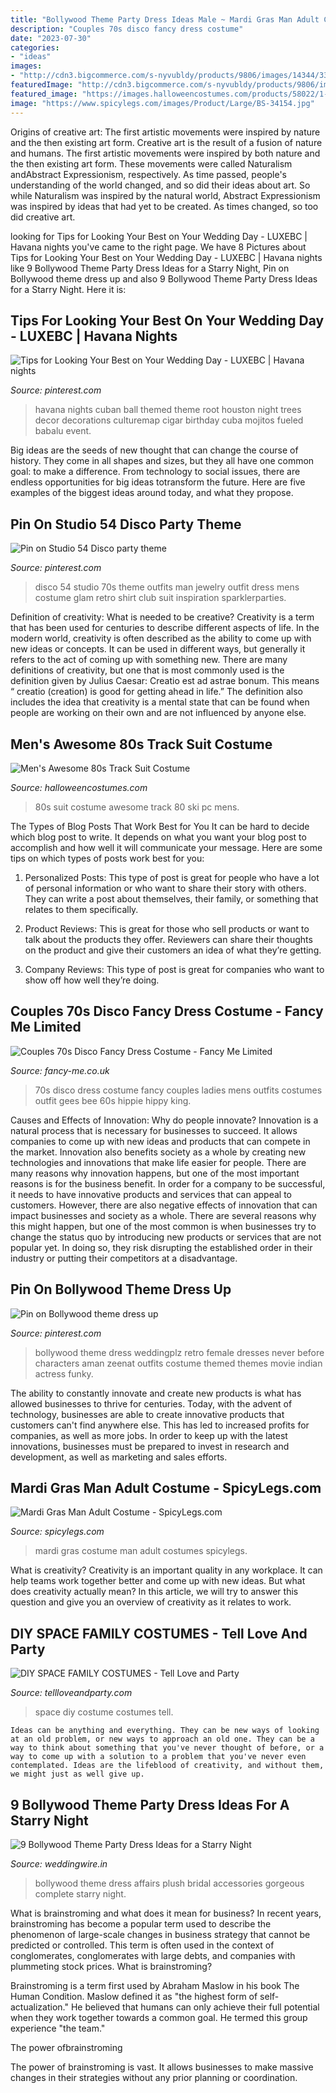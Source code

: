 ```yaml
---
title: "Bollywood Theme Party Dress Ideas Male ~ Mardi Gras Man Adult Costume"
description: "Couples 70s disco fancy dress costume"
date: "2023-07-30"
categories:
- "ideas"
images:
- "http://cdn3.bigcommerce.com/s-nyvubldy/products/9806/images/14344/33841_couples_mens_and_ladies_mens_60s_70s_hippy_hippie_disco_king_peace_tye_dye_bee_gees_fancy_dress_costume_outfit__09336.1500561339.1280.1280.jpg?c=2"
featuredImage: "http://cdn3.bigcommerce.com/s-nyvubldy/products/9806/images/14344/33841_couples_mens_and_ladies_mens_60s_70s_hippy_hippie_disco_king_peace_tye_dye_bee_gees_fancy_dress_costume_outfit__09336.1500561339.1280.1280.jpg?c=2"
featured_image: "https://images.halloweencostumes.com/products/58022/1-1/mens-awesome-80s-ski-suit-costume.jpg"
image: "https://www.spicylegs.com/images/Product/Large/BS-34154.jpg"
---
```



Origins of creative art: The first artistic movements were inspired by nature and the then existing art form.
Creative art is the result of a fusion of nature and humans. The first artistic movements were inspired by both nature and the then existing art form. These movements were called Naturalism andAbstract Expressionism, respectively. As time passed, people's understanding of the world changed, and so did their ideas about art. So while Naturalism was inspired by the natural world, Abstract Expressionism was inspired by ideas that had yet to be created. As times changed, so too did creative art.

	

		
looking for Tips for Looking Your Best on Your Wedding Day - LUXEBC | Havana nights you've came to the right page. We have 8 Pictures about Tips for Looking Your Best on Your Wedding Day - LUXEBC | Havana nights like 9 Bollywood Theme Party Dress Ideas for a Starry Night, Pin on Bollywood theme dress up and also 9 Bollywood Theme Party Dress Ideas for a Starry Night. Here it is:
		
    
## Tips For Looking Your Best On Your Wedding Day - LUXEBC | Havana Nights

<img loading=lazy src="https://i.pinimg.com/originals/44/3c/eb/443ceb463ffed437b2c7e4812e4156f1.jpg" onerror="this.onerror=null;this.src='https://tse3.mm.bing.net/th?id=OIP.zhofAmjHy_YwZwW9u1KFoAHaE7&amp;pid=15.1';" alt="Tips for Looking Your Best on Your Wedding Day - LUXEBC | Havana nights">

_Source: pinterest.com_

>havana nights cuban ball themed theme root houston night trees decor decorations culturemap cigar birthday cuba mojitos fueled babalu event. 

	

Big ideas are the seeds of new thought that can change the course of history. They come in all shapes and sizes, but they all have one common goal: to make a difference. From technology to social issues, there are endless opportunities for big ideas totransform the future. Here are five examples of the biggest ideas around today, and what they propose.

    
## Pin On Studio 54 Disco Party Theme

<img loading=lazy src="https://i.pinimg.com/originals/8c/d5/2d/8cd52df75031b900e65f50265749801f.jpg" onerror="this.onerror=null;this.src='https://tse3.mm.bing.net/th?id=OIP.AGMOTp8VkFAGRMd8UVOPrQHaKR&amp;pid=15.1';" alt="Pin on Studio 54 Disco party theme">

_Source: pinterest.com_

>disco 54 studio 70s theme outfits man jewelry outfit dress mens costume glam retro shirt club suit inspiration sparklerparties. 

	

Definition of creativity: What is needed to be creative?
Creativity is a term that has been used for centuries to describe different aspects of life. In the modern world, creativity is often described as the ability to come up with new ideas or concepts. It can be used in different ways, but generally it refers to the act of coming up with something new. There are many definitions of creativity, but one that is most commonly used is the definition given by Julius Caesar: Creatio est ad astrae bonum. This means “ creatio (creation) is good for getting ahead in life.” The definition also includes the idea that creativity is a mental state that can be found when people are working on their own and are not influenced by anyone else.

    
## Men&#039;s Awesome 80s Track Suit Costume

<img loading=lazy src="https://images.halloweencostumes.com/products/58022/1-1/mens-awesome-80s-ski-suit-costume.jpg" onerror="this.onerror=null;this.src='https://tse1.mm.bing.net/th?id=OIP.h4hGbXgBDYo-5ev9xOXCKwHaKl&amp;pid=15.1';" alt="Men&#039;s Awesome 80s Track Suit Costume">

_Source: halloweencostumes.com_

>80s suit costume awesome track 80 ski pc mens. 

	

The Types of Blog Posts That Work Best for You
It can be hard to decide which blog post to write.  It depends on what you want your blog post to accomplish and how well it will communicate your message. Here are some tips on which types of posts work best for you:
1. Personalized Posts: This type of post is great for people who have a lot of personal information or who want to share their story with others. They can write a post about themselves, their family, or something that relates to them specifically.

2. Product Reviews: This is great for those who sell products or want to talk about the products they offer. Reviewers can share their thoughts on the product and give their customers an idea of what they’re getting.

3. Company Reviews: This type of post is great for companies who want to show off how well they’re doing.

    
## Couples 70s Disco Fancy Dress Costume - Fancy Me Limited

<img loading=lazy src="http://cdn3.bigcommerce.com/s-nyvubldy/products/9806/images/14344/33841_couples_mens_and_ladies_mens_60s_70s_hippy_hippie_disco_king_peace_tye_dye_bee_gees_fancy_dress_costume_outfit__09336.1500561339.1280.1280.jpg?c=2" onerror="this.onerror=null;this.src='https://tse2.mm.bing.net/th?id=OIP.W7SY02Yh8vrwZU20Iqn6owHaL8&amp;pid=15.1';" alt="Couples 70s Disco Fancy Dress Costume - Fancy Me Limited">

_Source: fancy-me.co.uk_

>70s disco dress costume fancy couples ladies mens outfits costumes outfit gees bee 60s hippie hippy king. 

	

Causes and Effects of Innovation: Why do people innovate?
Innovation is a natural process that is necessary for businesses to succeed. It allows companies to come up with new ideas and products that can compete in the market. Innovation also benefits society as a whole by creating new technologies and innovations that make life easier for people. There are many reasons why innovation happens, but one of the most important reasons is for the business benefit. In order for a company to be successful, it needs to have innovative products and services that can appeal to customers. However, there are also negative effects of innovation that can impact businesses and society as a whole. There are several reasons why this might happen, but one of the most common is when businesses try to change the status quo by introducing new products or services that are not popular yet. In doing so, they risk disrupting the established order in their industry or putting their competitors at a disadvantage.

    
## Pin On Bollywood Theme Dress Up

<img loading=lazy src="https://i.pinimg.com/736x/eb/0c/7f/eb0c7f7714afd2276c641be9be44eea2--bollywood-theme-party-holiday-party-dresses.jpg" onerror="this.onerror=null;this.src='https://tse2.mm.bing.net/th?id=OIP.TY8fkgTsah1OAATqc5Yh2QAAAA&amp;pid=15.1';" alt="Pin on Bollywood theme dress up">

_Source: pinterest.com_

>bollywood theme dress weddingplz retro female dresses never before characters aman zeenat outfits costume themed themes movie indian actress funky. 

	

The ability to constantly innovate and create new products is what has allowed businesses to thrive for centuries. Today, with the advent of technology, businesses are able to create innovative products that customers can't find anywhere else. This has led to increased profits for companies, as well as more jobs. In order to keep up with the latest innovations, businesses must be prepared to invest in research and development, as well as marketing and sales efforts.

    
## Mardi Gras Man Adult Costume - SpicyLegs.com

<img loading=lazy src="https://www.spicylegs.com/images/Product/Large/BS-34154.jpg" onerror="this.onerror=null;this.src='https://tse3.mm.bing.net/th?id=OIP.YFK58VYrQPFGzccjRtI3DgHaR2&amp;pid=15.1';" alt="Mardi Gras Man Adult Costume - SpicyLegs.com">

_Source: spicylegs.com_

>mardi gras costume man adult costumes spicylegs. 

	

What is creativity?
Creativity is an important quality in any workplace. It can help teams work together better and come up with new ideas. But what does creativity actually mean? In this article, we will try to answer this question and give you an overview of creativity as it relates to work.

    
## DIY SPACE FAMILY COSTUMES - Tell Love And Party

<img loading=lazy src="https://tellloveandparty.com/wp-content/uploads/2015/10/space-costume-ideas-Tell-Love-and-party.jpg" onerror="this.onerror=null;this.src='https://tse4.mm.bing.net/th?id=OIP.t9mxUOtF0TYvxlOsWN8zeAHaE8&amp;pid=15.1';" alt="DIY SPACE FAMILY COSTUMES - Tell Love and Party">

_Source: tellloveandparty.com_

>space diy costume costumes tell. 

	


    Ideas can be anything and everything. They can be new ways of looking at an old problem, or new ways to approach an old one. They can be a way to think about something that you've never thought of before, or a way to come up with a solution to a problem that you've never even contemplated. Ideas are the lifeblood of creativity, and without them, we might just as well give up.

    
## 9 Bollywood Theme Party Dress Ideas For A Starry Night

<img loading=lazy src="https://cdn0.weddingwire.in/articles/images/9/8/7/2/img_32789/bollywood-theme-party-dress-plush-affairs.jpg" onerror="this.onerror=null;this.src='https://tse2.mm.bing.net/th?id=OIP.ItMd1Y8RqFz47FMOI_pljAHaLH&amp;pid=15.1';" alt="9 Bollywood Theme Party Dress Ideas for a Starry Night">

_Source: weddingwire.in_

>bollywood theme dress affairs plush bridal accessories gorgeous complete starry night. 

	

What is brainstroming and what does it mean for business?
In recent years, brainstroming has become a popular term used to describe the phenomenon of large-scale changes in business strategy that cannot be predicted or controlled. This term is often used in the context of conglomerates, conglomerates with large debts, and companies with plummeting stock prices.
What is brainstroming?

Brainstroming is a term first used by Abraham Maslow in his book The Human Condition. Maslow defined it as "the highest form of self-actualization." He believed that humans can only achieve their full potential when they work together towards a common goal. He termed this group experience "the team."

The power ofbrainstroming

The power of brainstroming is vast. It allows businesses to make massive changes in their strategies without any prior planning or coordination.

